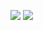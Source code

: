 ![](https://raw.githubusercontent.com/zarmomin/github-stats/master/generated/overview.svg#gh-dark-mode-only)
![](https://raw.githubusercontent.com/zarmomin/github-stats/master/generated/overview.svg#gh-light-mode-only)
